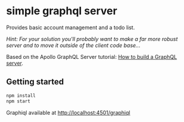 # simple graphql server

Provides basic account management and a todo list.

 _Hint: For your solution you'll probably want to make a far more robust server and to move it outside of the client code base..._

Based on the Apollo GraphQL Server tutorial: [How to build a GraphQL server](https://medium.com/apollo-stack/tutorial-building-a-graphql-server-cddaa023c035#.wy5h1htxs).

## Getting started

```bash
npm install
npm start
```

Graphiql available at [http://localhost:4501/graphiql](http://localhost:4501/graphiql)
